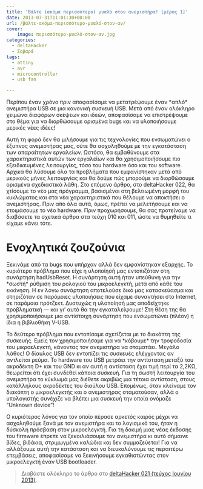 ```yaml
---
title: 'Βάλτε (ακόμα περισσότερο) μυαλό στον ανεμιστήρα! [μέρος 1]'
date: 2013-07-31T11:01:30+00:00
url: /βάλτε-ακόμα-περισσότερο-μυαλό-στον-αν/
cover:
    image: περισσότερο-μυαλό-στον-αν.jpg
categories:
  - deltaHacker
  - Σοβαρά
tags:
  - attiny
  - avr
  - microcontroller
  - usb fan

---
```

Περίπου έναν χρόνο πριν αποφασίσαμε να μετατρέψουμε έναν \*απλό\* ανεμιστήρα USB σε μια κανονική συσκευή USB. Μετά από έναν ολόκληρο χειμώνα διαφόρων σκέψεων και ιδεών, αποφασίσαμε να επιστρέψουμε στο θέμα για να διορθώσουμε ορισμένα bugs και να υλοποιήσουμε μερικές νέες ιδέες!

Αυτή τη φορά δεν θα μιλήσουμε για τις τεχνολογίες που ενσωματώνει ο έξυπνος ανεμιστήρας μας, ούτε θα ασχοληθούμε με την εγκατάσταση των απαραίτητων εργαλείων. Ωστόσο, θα εμβαθύνουμε στα χαρακτηριστικά αυτών των εργαλείων και θα χρησιμοποιήσουμε πιο εξειδικευμένες λειτουργίες, τόσο του hardware όσο και του software. Αρχικά θα λύσουμε όλα τα προβλήματα που εμφανίστηκαν μετά από μερικούς μήνες λειτουργίας και θα δούμε πώς μπορούμε να διορθώσουμε ορισμένα σχεδιαστικά λάθη. Στο επόμενο άρθρο, στο deltaHacker 022, θα χτίσουμε το νέο μας πρόγραμμα, βασισμένοι στη βελτιωμένη μορφή του κυκλώματος και στα νέα χαρακτηριστικά που θέλουμε να αποκτήσει ο ανεμιστήρας. Πριν από όλα αυτά, όμως, πρέπει να μελετήσουμε και να ετοιμάσουμε το νέο hardware. Πριν προχωρήσουμε, θα σας προτείναμε να διαβάσετε τα σχετικά άρθρα στα τεύχη 010 και 011, ώστε να θυμηθείτε τι είχαμε κάνει τότε.

# Ενοχλητικά ζουζούνια

Ξεκινάμε από τα bugs που υπήρχαν αλλά δεν εμφανίστηκαν εξαρχής. Το κυριότερο πρόβλημα που είχε η υλοποίησή μας εντοπιζόταν στη συνάρτηση hadUsbReset. Η συνάρτηση αυτή ήταν υπεύθυνη για την \*σωστή\* ρύθμιση του ρολογιού του μικροελεγκτή, μετά από κάθε του εκκίνηση. Η εν λόγω συνάρτηση αποτελούσε δικό μας κατασκεύασμα και στηριζόταν σε παρόμοιες υλοποιήσεις που είχαμε συναντήσει στο Internet, σε παρόμοια πρότζεκτ. Δυστυχώς η υλοποίησή μας αποδείχτηκε προβληματική &#8212; και γι&#8217; αυτό θα την εγκαταλείψουμε! Στη θέση της θα χρησιμοποιήσουμε μια αντίστοιχη συνάρτηση που ενσωματώνει (πλέον) η ίδια η βιβλιοθήκη V-USB.

Το δεύτερο πρόβλημα που εντοπίσαμε σχετίζεται με το διακόπτη της συσκευής. Εμείς τον χρησιμοποιήσαμε για να \*κόβουμε\* την τροφοδοσία του μικροελεγκτή, κάνοντας τον ανεμιστήρα να σταματάει. Μεγάλο λάθος! Ο δίαυλος USB δεν εντοπίζει τις συσκευές ελέγχοντας αν αντλείται ρεύμα. Το hardware του USB μετράει την αντίσταση μεταξύ του ακροδέκτη D+ και του GND κι αν αυτή η αντίσταση έχει τιμή περί τα 2,2KΩ, θεωρείται ότι έχει συνδεθεί κάποια συσκευή. Για τη σωστή λειτουργία του ανεμιστήρα το κύκλωμά μας διέθετε ακριβώς μια τέτοια αντίσταση, στους κατάλληλους ακροδέκτες του διαύλου USB. Επομένως, όταν κλείναμε τον διακόπτη ο μικροελεγκτής και ο ανεμιστήρας σταματούσαν, αλλά ο υπολογιστής συνέχιζε να βλέπει μια συσκευή την οποία ονόμαζε &#8220;Unknown device&#8221;!

Ο κυριότερος λόγος για τον οποίο πέρασε αρκετός καιρός μέχρι να ασχοληθούμε ξανά με τον ανεμιστήρα και το λογισμικό του, ήταν η δύσκολη πρόσβαση στον μικροελεγκτή. Για τη δοκιμή μιας νέας έκδοσης του firmware έπρεπε να ξεκοιλιάσουμε τον ανεμιστήρα κι αυτό σήμαινε βίδες, βιδάκια, στριμωγμένα καλώδια και δεν συμμαζεύεται! Για να αλλάξουμε αυτή την κατάσταση και να διευκολύνουμε τις περαιτέρω επεμβάσεις, αποφασίσαμε να ξεκινήσουμε εγκαθιστώντας στον μικροελεγκτή έναν USB bootloader.

> Διαβάστε ολόκληρο το άρθρο στο <a href="http://deltahacker.gr/2013/06/30/deltahacker021/" title="deltaHacker 021 - Cool Summer Edition" target="_blank" rel="noopener noreferrer nofollow" class="broken_link">deltaHacker 021 (τεύχος Ιουνίου 2013)</a>.
